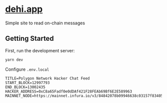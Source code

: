 # [dehi.app](dehi.app)

Simple site to read on-chain messages

## Getting Started

First, run the development server:

```bash
yarn dev
```

Configure `.env.local`

```
TITLE=Polygon Network Hacker Chat Feed
START_BLOCK=12997793
END_BLOCK=13002435
HACKER_ADDRESS=0xC8a65Fadf0e0dDAf421F28FEAb69Bf6E2E589963
MAINNET_NODE=https://mainnet.infura.io/v3/84842078b09946638c03157f83405213
```
